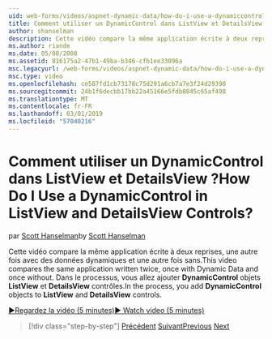 ```yaml
---
uid: web-forms/videos/aspnet-dynamic-data/how-do-i-use-a-dynamiccontrol-in-listview-and-detailsview-controls
title: Comment utiliser un DynamicControl dans ListView et DetailsView ? | Microsoft Docs
author: shanselman
description: Cette vidéo compare la même application écrite à deux reprises, une autre fois avec des données dynamiques et une autre fois sans. Dans le processus, vous allez ajouter les objets DynamicControl ListView un...
ms.author: riande
ms.date: 05/08/2008
ms.assetid: 816175a2-47b1-49ba-b346-cfb1ee33096a
msc.legacyurl: /web-forms/videos/aspnet-dynamic-data/how-do-i-use-a-dynamiccontrol-in-listview-and-detailsview-controls
msc.type: video
ms.openlocfilehash: ce587fd1cb73178c75d291a6cb7a7e3f24d29390
ms.sourcegitcommit: 24b1f6decbb17bb22a45166e5fdb0845c65af498
ms.translationtype: MT
ms.contentlocale: fr-FR
ms.lasthandoff: 03/01/2019
ms.locfileid: "57040216"
---
```

<a name="how-do-i-use-a-dynamiccontrol-in-listview-and-detailsview-controls"></a><span data-ttu-id="282b0-105">Comment utiliser un DynamicControl dans ListView et DetailsView ?</span><span class="sxs-lookup"><span data-stu-id="282b0-105">How Do I Use a DynamicControl in ListView and DetailsView Controls?</span></span>
====================
<span data-ttu-id="282b0-106">par [Scott Hanselman](https://github.com/shanselman)</span><span class="sxs-lookup"><span data-stu-id="282b0-106">by [Scott Hanselman](https://github.com/shanselman)</span></span>

<span data-ttu-id="282b0-107">Cette vidéo compare la même application écrite à deux reprises, une autre fois avec des données dynamiques et une autre fois sans.</span><span class="sxs-lookup"><span data-stu-id="282b0-107">This video compares the same application written twice, once with Dynamic Data and once without.</span></span> <span data-ttu-id="282b0-108">Dans le processus, vous allez ajouter **DynamicControl** objets **ListView** et **DetailsView** contrôles.</span><span class="sxs-lookup"><span data-stu-id="282b0-108">In the process, you add **DynamicControl** objects to **ListView** and **DetailsView** controls.</span></span>

[<span data-ttu-id="282b0-109">&#9654;Regardez la vidéo (5 minutes)</span><span class="sxs-lookup"><span data-stu-id="282b0-109">&#9654; Watch video (5 minutes)</span></span>](https://channel9.msdn.com/Blogs/ASP-NET-Site-Videos/how-do-i-use-a-dynamiccontrol-in-listview-and-detailsview-controls)

> [!div class="step-by-step"]
> <span data-ttu-id="282b0-110">[Précédent](how-do-i-display-unknown-datatypes.md)
> [Suivant](getting-started-with-dynamic-data.md)</span><span class="sxs-lookup"><span data-stu-id="282b0-110">[Previous](how-do-i-display-unknown-datatypes.md)
[Next](getting-started-with-dynamic-data.md)</span></span>
